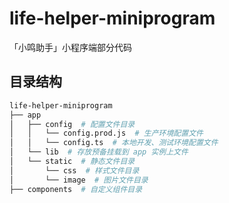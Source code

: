 # life-helper-miniprogram

「小鸣助手」小程序端部分代码

## 目录结构

```bash
life-helper-miniprogram
├── app
│   ├── config  # 配置文件目录
│   │   └── config.prod.js  # 生产环境配置文件
│   │   └── config.ts  # 本地开发、测试环境配置文件
│   └── lib  # 存放预备挂载到 app 实例上文件
│   └── static  # 静态文件目录
│       └── css  # 样式文件目录
│       └── image  # 图片文件目录
├── components  # 自定义组件目录

```
